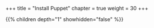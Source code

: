 +++
title = "Install Puppet"
chapter = true
weight = 30
+++




{{% children depth="1" showhidden="false" %}}